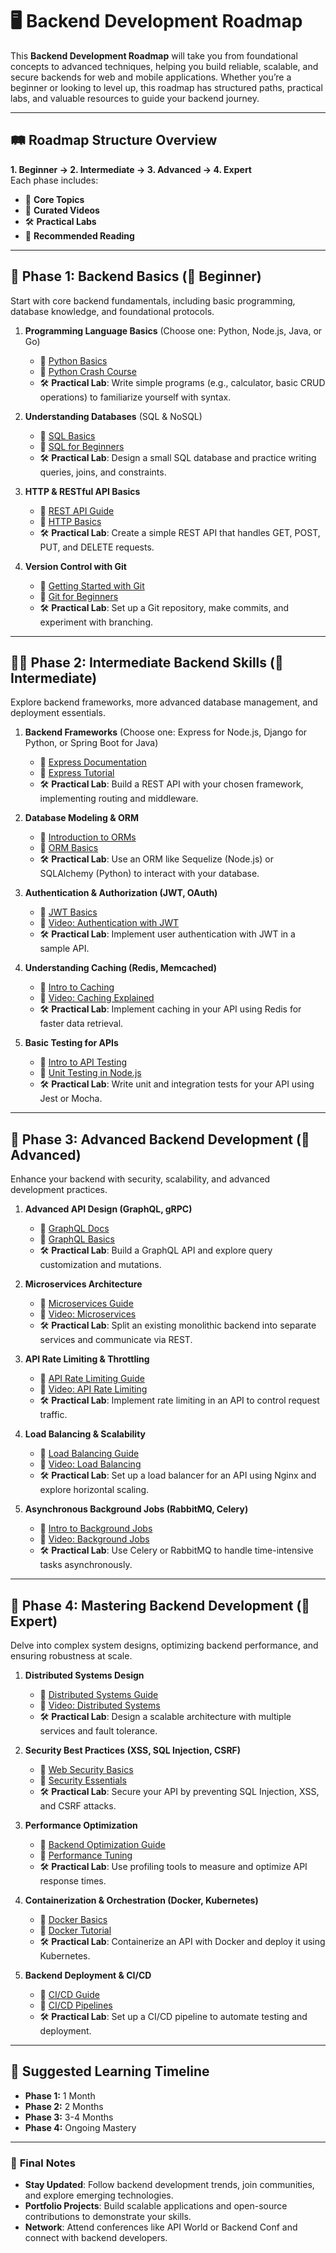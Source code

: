 # 🖥️ **Backend Development Roadmap**

This **Backend Development Roadmap** will take you from foundational concepts to advanced techniques, helping you build reliable, scalable, and secure backends for web and mobile applications. Whether you’re a beginner or looking to level up, this roadmap has structured paths, practical labs, and valuable resources to guide your backend journey.

---

## 🛤️ **Roadmap Structure Overview**

**1. Beginner → 2. Intermediate → 3. Advanced → 4. Expert**  
Each phase includes:
- 📖 **Core Topics**
- 🎥 **Curated Videos**
- 🛠️ **Practical Labs**
- 📖 **Recommended Reading**

---

## 🎯 **Phase 1: Backend Basics (🚶 Beginner)**  
Start with core backend fundamentals, including basic programming, database knowledge, and foundational protocols.

1. **Programming Language Basics** (Choose one: Python, Node.js, Java, or Go)
   - 📖 [Python Basics](https://docs.python.org/3/tutorial/)
   - 🎥 [Python Crash Course](https://www.youtube.com/watch?v=rfscVS0vtbw)
   - 🛠️ **Practical Lab**: Write simple programs (e.g., calculator, basic CRUD operations) to familiarize yourself with syntax.

2. **Understanding Databases** (SQL & NoSQL)
   - 📖 [SQL Basics](https://www.w3schools.com/sql/)
   - 🎥 [SQL for Beginners](https://www.youtube.com/watch?v=HXV3zeQKqGY)
   - 🛠️ **Practical Lab**: Design a small SQL database and practice writing queries, joins, and constraints.

3. **HTTP & RESTful API Basics**
   - 📖 [REST API Guide](https://restfulapi.net/)
   - 🎥 [HTTP Basics](https://www.youtube.com/watch?v=iYM2zFP3Zn0)
   - 🛠️ **Practical Lab**: Create a simple REST API that handles GET, POST, PUT, and DELETE requests.

4. **Version Control with Git**
   - 📖 [Getting Started with Git](https://www.atlassian.com/git/tutorials/what-is-git)
   - 🎥 [Git for Beginners](https://www.youtube.com/watch?v=8JJ101D3knE)
   - 🛠️ **Practical Lab**: Set up a Git repository, make commits, and experiment with branching.

---

## 🏃‍♂️ **Phase 2: Intermediate Backend Skills (🏃 Intermediate)**  
Explore backend frameworks, more advanced database management, and deployment essentials.

1. **Backend Frameworks** (Choose one: Express for Node.js, Django for Python, or Spring Boot for Java)
   - 📖 [Express Documentation](https://expressjs.com/)
   - 🎥 [Express Tutorial](https://www.youtube.com/watch?v=L72fhGm1tfE)
   - 🛠️ **Practical Lab**: Build a REST API with your chosen framework, implementing routing and middleware.

2. **Database Modeling & ORM**
   - 📖 [Introduction to ORMs](https://www.fullstackpython.com/object-relational-mappers-orms.html)
   - 🎥 [ORM Basics](https://www.youtube.com/watch?v=pTbSfCT42_M)
   - 🛠️ **Practical Lab**: Use an ORM like Sequelize (Node.js) or SQLAlchemy (Python) to interact with your database.

3. **Authentication & Authorization (JWT, OAuth)**
   - 📖 [JWT Basics](https://jwt.io/introduction)
   - 🎥 [Video: Authentication with JWT](https://www.youtube.com/watch?v=7Q17ubqLfaM)
   - 🛠️ **Practical Lab**: Implement user authentication with JWT in a sample API.

4. **Understanding Caching (Redis, Memcached)**
   - 📖 [Intro to Caching](https://developer.mozilla.org/en-US/docs/Web/HTTP/Caching)
   - 🎥 [Video: Caching Explained](https://www.youtube.com/watch?v=k7rygJw7pxk)
   - 🛠️ **Practical Lab**: Implement caching in your API using Redis for faster data retrieval.

5. **Basic Testing for APIs**
   - 📖 [Intro to API Testing](https://www.postman.com/api-testing)
   - 🎥 [Unit Testing in Node.js](https://www.youtube.com/watch?v=MLTRHc5dk6s)
   - 🛠️ **Practical Lab**: Write unit and integration tests for your API using Jest or Mocha.

---

## 🚀 **Phase 3: Advanced Backend Development (🚀 Advanced)**  
Enhance your backend with security, scalability, and advanced development practices.

1. **Advanced API Design (GraphQL, gRPC)**
   - 📖 [GraphQL Docs](https://graphql.org/learn/)
   - 🎥 [GraphQL Basics](https://www.youtube.com/watch?v=ZQL7tL2S0oQ)
   - 🛠️ **Practical Lab**: Build a GraphQL API and explore query customization and mutations.

2. **Microservices Architecture**
   - 📖 [Microservices Guide](https://martinfowler.com/microservices/)
   - 🎥 [Video: Microservices](https://www.youtube.com/watch?v=U-L4n4f1h9o)
   - 🛠️ **Practical Lab**: Split an existing monolithic backend into separate services and communicate via REST.

3. **API Rate Limiting & Throttling**
   - 📖 [API Rate Limiting Guide](https://www.nginx.com/blog/rate-limiting-nginx/)
   - 🎥 [Video: API Rate Limiting](https://www.youtube.com/watch?v=tdBWnWlIMHg)
   - 🛠️ **Practical Lab**: Implement rate limiting in an API to control request traffic.

4. **Load Balancing & Scalability**
   - 📖 [Load Balancing Guide](https://www.nginx.com/resources/glossary/load-balancing/)
   - 🎥 [Video: Load Balancing](https://www.youtube.com/watch?v=BHBNP2Ne9HI)
   - 🛠️ **Practical Lab**: Set up a load balancer for an API using Nginx and explore horizontal scaling.

5. **Asynchronous Background Jobs (RabbitMQ, Celery)**
   - 📖 [Intro to Background Jobs](https://realpython.com/asynchronous-tasks-with-django-and-celery/)
   - 🎥 [Video: Background Jobs](https://www.youtube.com/watch?v=lSZv6i9Ncps)
   - 🛠️ **Practical Lab**: Use Celery or RabbitMQ to handle time-intensive tasks asynchronously.

---

## 🏅 **Phase 4: Mastering Backend Development (🏅 Expert)**  
Delve into complex system designs, optimizing backend performance, and ensuring robustness at scale.

1. **Distributed Systems Design**
   - 📖 [Distributed Systems Guide](https://www.coursera.org/learn/cloud-computing)
   - 🎥 [Video: Distributed Systems](https://www.youtube.com/watch?v=YMKpDBT9fzI)
   - 🛠️ **Practical Lab**: Design a scalable architecture with multiple services and fault tolerance.

2. **Security Best Practices (XSS, SQL Injection, CSRF)**
   - 📖 [Web Security Basics](https://owasp.org/)
   - 🎥 [Security Essentials](https://www.youtube.com/watch?v=ZVpM2THhmNU)
   - 🛠️ **Practical Lab**: Secure your API by preventing SQL Injection, XSS, and CSRF attacks.

3. **Performance Optimization**
   - 📖 [Backend Optimization Guide](https://developers.google.com/web/fundamentals/performance/why-performance-matters)
   - 🎥 [Performance Tuning](https://www.youtube.com/watch?v=3SQJ0P9juqE)
   - 🛠️ **Practical Lab**: Use profiling tools to measure and optimize API response times.

4. **Containerization & Orchestration (Docker, Kubernetes)**
   - 📖 [Docker Basics](https://docs.docker.com/get-started/)
   - 🎥 [Docker Tutorial](https://www.youtube.com/watch?v=gAkwW2tuIqE)
   - 🛠️ **Practical Lab**: Containerize an API with Docker and deploy it using Kubernetes.

5. **Backend Deployment & CI/CD**
   - 📖 [CI/CD Guide](https://www.atlassian.com/continuous-delivery)
   - 🎥 [CI/CD Pipelines](https://www.youtube.com/watch?v=fk4YqPtvJao)
   - 🛠️ **Practical Lab**: Set up a CI/CD pipeline to automate testing and deployment.

---

## 📅 **Suggested Learning Timeline**

- **Phase 1:** 1 Month  
- **Phase 2:** 2 Months  
- **Phase 3:** 3-4 Months  
- **Phase 4:** Ongoing Mastery  

---

### 🎉 **Final Notes**

- **Stay Updated**: Follow backend development trends, join communities, and explore emerging technologies.
- **Portfolio Projects**: Build scalable applications and open-source contributions to demonstrate your skills.
- **Network**: Attend conferences like API World or Backend Conf and connect with backend developers.